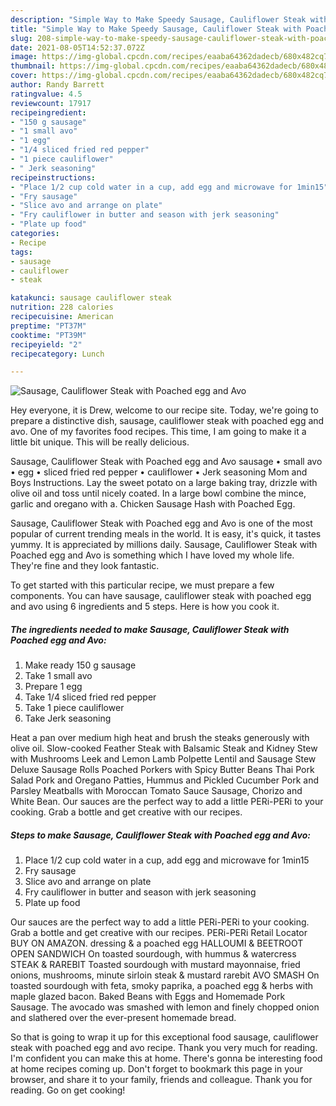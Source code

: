 ```yaml
---
description: "Simple Way to Make Speedy Sausage, Cauliflower Steak with Poached egg and Avo"
title: "Simple Way to Make Speedy Sausage, Cauliflower Steak with Poached egg and Avo"
slug: 208-simple-way-to-make-speedy-sausage-cauliflower-steak-with-poached-egg-and-avo
date: 2021-08-05T14:52:37.072Z
image: https://img-global.cpcdn.com/recipes/eaaba64362dadecb/680x482cq70/sausage-cauliflower-steak-with-poached-egg-and-avo-recipe-main-photo.jpg
thumbnail: https://img-global.cpcdn.com/recipes/eaaba64362dadecb/680x482cq70/sausage-cauliflower-steak-with-poached-egg-and-avo-recipe-main-photo.jpg
cover: https://img-global.cpcdn.com/recipes/eaaba64362dadecb/680x482cq70/sausage-cauliflower-steak-with-poached-egg-and-avo-recipe-main-photo.jpg
author: Randy Barrett
ratingvalue: 4.5
reviewcount: 17917
recipeingredient:
- "150 g sausage"
- "1 small avo"
- "1 egg"
- "1/4 sliced fried red pepper"
- "1 piece cauliflower"
- " Jerk seasoning"
recipeinstructions:
- "Place 1/2 cup cold water in a cup, add egg and microwave for 1min15"
- "Fry sausage"
- "Slice avo and arrange on plate"
- "Fry cauliflower in butter and season with jerk seasoning"
- "Plate up food"
categories:
- Recipe
tags:
- sausage
- cauliflower
- steak

katakunci: sausage cauliflower steak 
nutrition: 228 calories
recipecuisine: American
preptime: "PT37M"
cooktime: "PT39M"
recipeyield: "2"
recipecategory: Lunch

---
```



![Sausage, Cauliflower Steak with Poached egg and Avo](https://img-global.cpcdn.com/recipes/eaaba64362dadecb/680x482cq70/sausage-cauliflower-steak-with-poached-egg-and-avo-recipe-main-photo.jpg)

Hey everyone, it is Drew, welcome to our recipe site. Today, we're going to prepare a distinctive dish, sausage, cauliflower steak with poached egg and avo. One of my favorites food recipes. This time, I am going to make it a little bit unique. This will be really delicious.

Sausage, Cauliflower Steak with Poached egg and Avo sausage • small avo • egg • sliced fried red pepper • cauliflower • Jerk seasoning Mom and Boys Instructions. Lay the sweet potato on a large baking tray, drizzle with olive oil and toss until nicely coated. In a large bowl combine the mince, garlic and oregano with a. Chicken Sausage Hash with Poached Egg.

Sausage, Cauliflower Steak with Poached egg and Avo is one of the most popular of current trending meals in the world. It is easy, it's quick, it tastes yummy. It is appreciated by millions daily. Sausage, Cauliflower Steak with Poached egg and Avo is something which I have loved my whole life. They're fine and they look fantastic.


To get started with this particular recipe, we must prepare a few components. You can have sausage, cauliflower steak with poached egg and avo using 6 ingredients and 5 steps. Here is how you cook it.

<!--inarticleads1-->

##### The ingredients needed to make Sausage, Cauliflower Steak with Poached egg and Avo:

1. Make ready 150 g sausage
1. Take 1 small avo
1. Prepare 1 egg
1. Take 1/4 sliced fried red pepper
1. Take 1 piece cauliflower
1. Take  Jerk seasoning


Heat a pan over medium high heat and brush the steaks generously with olive oil. Slow-cooked Feather Steak with Balsamic Steak and Kidney Stew with Mushrooms Leek and Lemon Lamb Polpette Lentil and Sausage Stew Deluxe Sausage Rolls Poached Porkers with Spicy Butter Beans Thai Pork Salad Pork and Oregano Patties, Hummus and Pickled Cucumber Pork and Parsley Meatballs with Moroccan Tomato Sauce Sausage, Chorizo and White Bean. Our sauces are the perfect way to add a little PERi-PERi to your cooking. Grab a bottle and get creative with our recipes. 

<!--inarticleads2-->

##### Steps to make Sausage, Cauliflower Steak with Poached egg and Avo:

1. Place 1/2 cup cold water in a cup, add egg and microwave for 1min15
1. Fry sausage
1. Slice avo and arrange on plate
1. Fry cauliflower in butter and season with jerk seasoning
1. Plate up food


Our sauces are the perfect way to add a little PERi-PERi to your cooking. Grab a bottle and get creative with our recipes. PERi-PERi Retail Locator BUY ON AMAZON. dressing &amp; a poached egg HALLOUMI &amp; BEETROOT OPEN SANDWICH On toasted sourdough, with hummus &amp; watercress STEAK &amp; RAREBIT Toasted sourdough with mustard mayonnaise, fried onions, mushrooms, minute sirloin steak &amp; mustard rarebit AVO SMASH On toasted sourdough with feta, smoky paprika, a poached egg &amp; herbs with maple glazed bacon. Baked Beans with Eggs and Homemade Pork Sausage. The avocado was smashed with lemon and finely chopped onion and slathered over the ever-present homemade bread. 

So that is going to wrap it up for this exceptional food sausage, cauliflower steak with poached egg and avo recipe. Thank you very much for reading. I'm confident you can make this at home. There's gonna be interesting food at home recipes coming up. Don't forget to bookmark this page in your browser, and share it to your family, friends and colleague. Thank you for reading. Go on get cooking!
